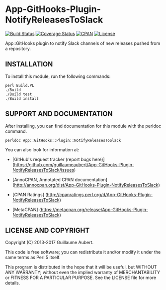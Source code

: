 App-GitHooks-Plugin-NotifyReleasesToSlack
=========================================

[![Build Status](https://travis-ci.org/guillaumeaubert/App-GitHooks-Plugin-NotifyReleasesToSlack.svg?branch=master)](https://travis-ci.org/guillaumeaubert/App-GitHooks-Plugin-NotifyReleasesToSlack)
[![Coverage Status](https://coveralls.io/repos/guillaumeaubert/App-GitHooks-Plugin-NotifyReleasesToSlack/badge.svg?branch=master)](https://coveralls.io/r/guillaumeaubert/App-GitHooks-Plugin-NotifyReleasesToSlack?branch=master)
[![CPAN](https://img.shields.io/cpan/v/App-GitHooks-Plugin-NotifyReleasesToSlack.svg)](https://metacpan.org/release/App-GitHooks-Plugin-NotifyReleasesToSlack)
[![License](https://img.shields.io/badge/license-Perl%205-blue.svg)](http://dev.perl.org/licenses/)

App::GitHooks plugin to notify Slack channels of new releases pushed from a repository.


INSTALLATION
------------

To install this module, run the following commands:

	perl Build.PL
	./Build
	./Build test
	./Build install


SUPPORT AND DOCUMENTATION
-------------------------

After installing, you can find documentation for this module with the
perldoc command.

	perldoc App::GitHooks::Plugin::NotifyReleasesToSlack


You can also look for information at:

 * [GitHub's request tracker (report bugs here)]
   (https://github.com/guillaumeaubert/App-GitHooks-Plugin-NotifyReleasesToSlack/issues)

 * [AnnoCPAN, Annotated CPAN documentation]
   (http://annocpan.org/dist/App-GitHooks-Plugin-NotifyReleasesToSlack)

 * [CPAN Ratings]
   (http://cpanratings.perl.org/d/App-GitHooks-Plugin-NotifyReleasesToSlack)

 * [MetaCPAN]
   (https://metacpan.org/release/App-GitHooks-Plugin-NotifyReleasesToSlack)


LICENSE AND COPYRIGHT
---------------------

Copyright (C) 2013-2017 Guillaume Aubert.

This code is free software; you can redistribute it and/or modify it under the
same terms as Perl 5 itself.

This program is distributed in the hope that it will be useful, but WITHOUT ANY
WARRANTY; without even the implied warranty of MERCHANTABILITY or FITNESS FOR A
PARTICULAR PURPOSE. See the LICENSE file for more details.
